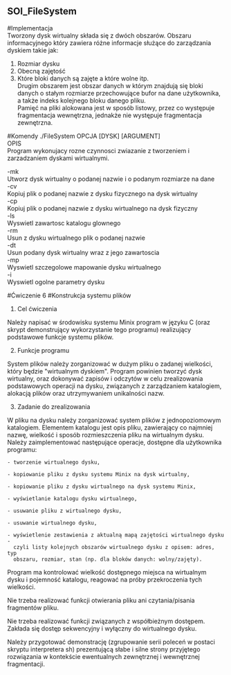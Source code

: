 ## SOI_FileSystem
#Implementacja  
Tworzony dysk wirtualny składa się z dwóch obszarów. Obszaru informacyjnego który zawiera różne informacje służące do zarządzania dyskiem takie jak:  
1. Rozmiar dysku
2. Obecną zajętość
3. Które bloki danych są zajęte a które wolne itp.  
Drugim obszarem jest obszar danych w którym znajdują się bloki danych o stałym rozmiarze przechowujące bufor na dane użytkownika, a także indeks kolejnego bloku danego pliku.  
Pamięć na pliki alokowana jest w sposób listowy, przez co występuje fragmentacja wewnętrzna, jednakże nie występuje fragmentacja zewnętrzna.  

#Komendy
	./FileSystem OPCJA [DYSK] [ARGUMENT]  
OPIS  
	Program wykonujacy rozne czynnosci zwiazanie z tworzeniem i zarzadzaniem dyskami wirtualnymi.  
  
-mk  
	Utworz dysk wirtualny o podanej nazwie i o podanym rozmiarze na dane  
-cv  
	Kopiuj plik o podanej nazwie z dysku fizycznego na dysk wirtualny  
-cp  
	Kopiuj plik o podanej nazwie z dysku wirtualnego na dysk fizyczny  
-ls  
	Wyswietl zawartosc katalogu glownego  
-rm  
	Usun z dysku wirtualnego plik o podanej nazwie  
-dt  
	Usun podany dysk wirtualny wraz z jego zawartoscia  
-mp  
	Wyswietl szczegolowe mapowanie dysku wirtualnego  
-i  
	Wyswietl ogolne parametry dysku  

#Ćwiczenie 6
#Konstrukcja systemu plików

1. Cel ćwiczenia

  Należy napisać w środowisku systemu Minix program w języku C (oraz skrypt
  demonstrujący wykorzystanie tego programu) realizujący podstawowe funkcje
  systemu plików.

2. Funkcje programu 

  System plików należy zorganizować w dużym pliku o zadanej wielkości, który
  będzie "wirtualnym dyskiem". Program powinien tworzyć dysk wirtualny, oraz
  dokonywać zapisów i odczytów w celu zrealizowania podstawowych operacji na
  dysku, związanych z zarządzaniem katalogiem, alokacją plików oraz
  utrzymywaniem unikalności nazw.

3. Zadanie do zrealizowania

  W pliku na dysku należy zorganizować system plików z jednopoziomowym
  katalogiem.  Elementem katalogu jest opis pliku, zawierający co najmniej
  nazwę, wielkość i sposób rozmieszczenia pliku na wirtualnym dysku. Należy
  zaimplementować następujące operacje, dostępne dla użytkownika programu:

	- tworzenie wirtualnego dysku,
	
	- kopiowanie pliku z dysku systemu Minix na dysk wirtualny,
	
	- kopiowanie pliku z dysku wirtualnego na dysk systemu Minix,
	
	- wyświetlanie katalogu dysku wirtualnego,
		
	- usuwanie pliku z wirtualnego dysku,
	
	- usuwanie wirtualnego dysku,

	- wyświetlenie zestawienia z aktualną mapą zajętości wirtualnego dysku -
	  czyli listy kolejnych obszarów wirtualnego dysku z opisem: adres, typ
	  obszaru, rozmiar, stan (np. dla bloków danych: wolny/zajęty).

  Program ma kontrolować wielkość dostępnego miejsca na wirtualnym dysku i
  pojemność katalogu, reagować na próby przekroczenia tych wielkości. 

  Nie trzeba realizować funkcji otwierania pliku ani czytania/pisania
  fragmentów pliku.

  Nie trzeba realizować funkcji związanych z współbieżnym dostępem. Zakłada
  się dostęp sekwencyjny i wyłączny do wirtualnego dysku.

  Należy przygotować demonstrację (zgrupowanie serii poleceń w postaci skryptu
  interpretera sh) prezentującą słabe i silne strony przyjętego rozwiązania w
  kontekście ewentualnych zewnętrznej i wewnętrznej fragmentacji.
